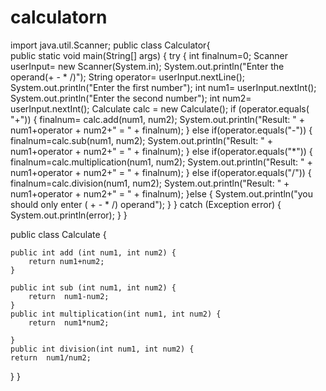# calculatorn


import java.util.Scanner;
public class Calculator{	
public static void main(String[] args) {
	try {
		int finalnum=0;
		Scanner userInput= new Scanner(System.in);
		System.out.println("Enter the operand(+ - * /)");
		String operator= userInput.nextLine();
		System.out.println("Enter the first number");
		int num1= userInput.nextInt();
		System.out.println("Enter the second number");
		int num2= userInput.nextInt();
		Calculate calc = new Calculate();
	if (operator.equals( "+")) {
		finalnum= calc.add(num1, num2);	
		System.out.println("Result: " + num1+operator + num2+" = " + finalnum);
	} else if(operator.equals("-")) {
		finalnum=calc.sub(num1,  num2);
		System.out.println("Result: " + num1+operator + num2+" = " + finalnum);
	} else if(operator.equals("*")) {
		finalnum=calc.multiplication(num1, num2);
		System.out.println("Result: " + num1+operator + num2+" = " + finalnum);
	} else if(operator.equals("/")) {
		finalnum=calc.division(num1, num2);
		System.out.println("Result: " + num1+operator + num2+" = " + finalnum);
	}else {
		System.out.println("you should only enter ( + - * /) operand");
	}
	} catch (Exception error) {
		System.out.println(error);
	}
}

public class Calculate {

	public int add (int num1, int num2) {
		return num1+num2;
	}
	
	public int sub (int num1, int num2) {
		return  num1-num2;
	}
	public int multiplication(int num1, int num2) {
		return  num1*num2;
		
	}	
	public int division(int num1, int num2) {
	return  num1/num2;
}
}



